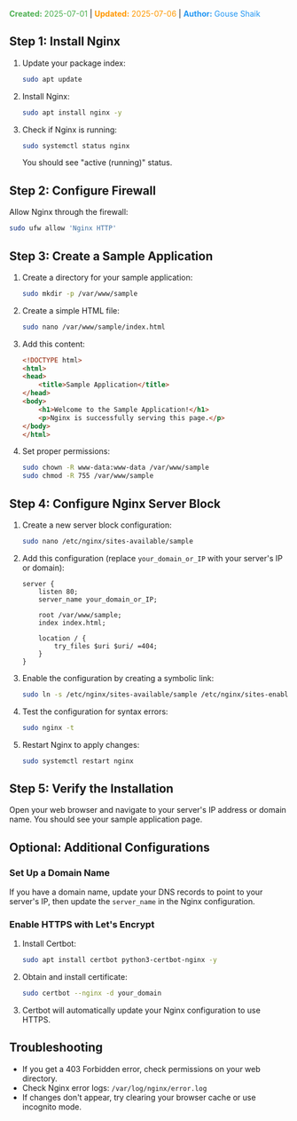 <span style="color:#4caf50;"><b>Created:</b> 2025-07-01</span> | <span style="color:#ff9800;"><b>Updated:</b> 2025-07-06</span> | <span style="color:#2196f3;"><b>Author:</b> Gouse Shaik</span>

## Step 1: Install Nginx
1. Update your package index:
   ```bash
   sudo apt update
   ```

2. Install Nginx:
   ```bash
   sudo apt install nginx -y
   ```

3. Check if Nginx is running:
   ```bash
   sudo systemctl status nginx
   ```
   You should see "active (running)" status.

## Step 2: Configure Firewall
Allow Nginx through the firewall:
```bash
sudo ufw allow 'Nginx HTTP'
```

## Step 3: Create a Sample Application

1. Create a directory for your sample application:
   ```bash
   sudo mkdir -p /var/www/sample
   ```

2. Create a simple HTML file:
   ```bash
   sudo nano /var/www/sample/index.html
   ```

3. Add this content:
   ```html
   <!DOCTYPE html>
   <html>
   <head>
       <title>Sample Application</title>
   </head>
   <body>
       <h1>Welcome to the Sample Application!</h1>
       <p>Nginx is successfully serving this page.</p>
   </body>
   </html>
   ```

4. Set proper permissions:
   ```bash
   sudo chown -R www-data:www-data /var/www/sample
   sudo chmod -R 755 /var/www/sample
   ```

## Step 4: Configure Nginx Server Block

1. Create a new server block configuration:
   ```bash
   sudo nano /etc/nginx/sites-available/sample
   ```

2. Add this configuration (replace `your_domain_or_IP` with your server's IP or domain):
   ```nginx
   server {
       listen 80;
       server_name your_domain_or_IP;

       root /var/www/sample;
       index index.html;

       location / {
           try_files $uri $uri/ =404;
       }
   }
   ```

3. Enable the configuration by creating a symbolic link:
   ```bash
   sudo ln -s /etc/nginx/sites-available/sample /etc/nginx/sites-enabled/
   ```

4. Test the configuration for syntax errors:
   ```bash
   sudo nginx -t
   ```

5. Restart Nginx to apply changes:
   ```bash
   sudo systemctl restart nginx
   ```

## Step 5: Verify the Installation

Open your web browser and navigate to your server's IP address or domain name. You should see your sample application page.
## Optional: Additional Configurations

### Set Up a Domain Name
If you have a domain name, update your DNS records to point to your server's IP, then update the `server_name` in the Nginx configuration.
### Enable HTTPS with Let's Encrypt
1. Install Certbot:
   ```bash
   sudo apt install certbot python3-certbot-nginx -y
   ```

2. Obtain and install certificate:
   ```bash
   sudo certbot --nginx -d your_domain
   ```

3. Certbot will automatically update your Nginx configuration to use HTTPS.
## Troubleshooting

- If you get a 403 Forbidden error, check permissions on your web directory.
- Check Nginx error logs: `/var/log/nginx/error.log`
- If changes don't appear, try clearing your browser cache or use incognito mode.
